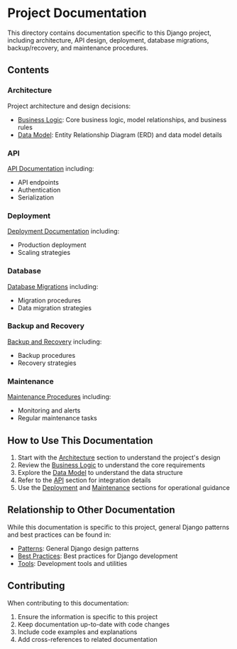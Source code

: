 # Project Documentation

This directory contains documentation specific to this Django project, including architecture, API design, deployment, database migrations, backup/recovery, and maintenance procedures.

## Contents

### Architecture

Project architecture and design decisions:
- [Business Logic](./architecture/business-logic.md): Core business logic, model relationships, and business rules
- [Data Model](./architecture/data-model.md): Entity Relationship Diagram (ERD) and data model details

### API

[API Documentation](./api.md) including:
- API endpoints
- Authentication
- Serialization

### Deployment

[Deployment Documentation](./deployment.md) including:
- Production deployment
- Scaling strategies

### Database

[Database Migrations](./database_migrations.md) including:
- Migration procedures
- Data migration strategies

### Backup and Recovery

[Backup and Recovery](./backup_recovery.md) including:
- Backup procedures
- Recovery strategies

### Maintenance

[Maintenance Procedures](./maintenance/README.md) including:
- Monitoring and alerts
- Regular maintenance tasks

## How to Use This Documentation

1. Start with the [Architecture](./architecture/README.md) section to understand the project's design
2. Review the [Business Logic](./architecture/business-logic.md) to understand the core requirements
3. Explore the [Data Model](./architecture/data-model.md) to understand the data structure
4. Refer to the [API](./api.md) section for integration details
5. Use the [Deployment](./deployment.md) and [Maintenance](./maintenance/README.md) sections for operational guidance

## Relationship to Other Documentation

While this documentation is specific to this project, general Django patterns and best practices can be found in:
- [Patterns](../patterns/README.md): General Django design patterns
- [Best Practices](../best-practices/README.md): Best practices for Django development
- [Tools](../tools/README.md): Development tools and utilities

## Contributing

When contributing to this documentation:
1. Ensure the information is specific to this project
2. Keep documentation up-to-date with code changes
3. Include code examples and explanations
4. Add cross-references to related documentation 